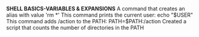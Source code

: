**SHELL BASICS-VARIABLES & EXPANSIONS**
A command that creates an alias with value 'rm *'
This command prints the current user: echo "$USER"
This command adds /action to the PATH: PATH=$PATH:/action
Created a script that counts the number of directories in the PATH
